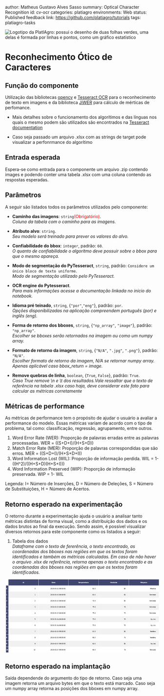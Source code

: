 author: Matheus Gustavo Alves Sasso
summary: Optical Character Recognition
id: cv-ocr
categories: platiagro
environments: Web
status: Published
feedback link: https://github.com/platiagro/tutorials
tags: platiagro-tasks


![Logotipo da PlatIAgro: possui o desenho de duas folhas verdes, uma delas é formada por linhas e pontos, como um gráfico estatístico](img/logo.png)


# Reconhecimento Ótico de Caracteres

## Função do componente

Utilização das bibliotecas [opencv](https://opencv.org/) e  [Tesseract OCR](https://tesseract-ocr.github.io/) para o reconhecimento de texto em imagens e da biblioteca [JiWER](https://github.com/jitsi/jiwer) para cálculo de mérticas de perfomance.

*   Mais detalhes sobre  o funcionamento dos algorítimos e das línguas nos quais o mesmo podem são utilizados são encontrados na [Tesseract documentation](https://tesseract-ocr.github.io/tessdoc/Data-Files)

*   Caso seja passado um arquivo .xlsx com as strings de target pode visualizar a perfonrmance do algorítimo


## Entrada esperada

Espera-se como entrada para o componente um arquivo .zip contendo images e podendo conter uma tabela .xlsx com uma coluna contendo as respostas esperadas.


## Parâmetros

A seguir são listados todos os parâmetros utilizados pelo componente:

- **Caminho das imagens**: `string`<span style="color:red">(Obrigatório)</span>.<br>
<em>Coluna da tabela com o caminho para as imagens.</em>


- **Atributo alvo**: `string`.<br>
<em>Seu modelo será treinado para prever os valores do alvo.</em>


- **Confiabilidade do bbox**: `integer`, padrão: `60`. <br>
<em>O quanto de confiabilidade o algorítmo deve possuir sobre o bbox para que o mesmo apareça.</em>


- **Modo de segmentação do PyTesseract**, `string`, padrão: `Considere um único bloco de texto uniforme`. <br>
<em>Modo de segmentação utilizado pelo PyTesseract.</em>


- **OCR engine do Pytesseract**. <br>
<em>Para mais informações acesse a documentação linkada no inicio do notebook.</em>


- **Idioma pré teinado**, `string`, {`"por"`,`"eng"`}, padrão: `por`. <br>
<em>Opções disponibilizadas na aplicação compreendem português (por) e inglês (eng).</em>


- **Forma de retorno dos bboxes**, `string`, {`"np_array"`, `"image"`}, padrão: `"np_array"`. <br>
<em>Escolher se bboxes serão retornados na imagem ou como um numpy array.</em>


- **Formato de retorno da imagem**, `string`, {`"N/A"`, `".jpg"`, `".png"`}, padrão: `"N/A"`. <br>
<em>Escolher formato de retorno da imagem, N/A se retornar numpy array. Apenas aplicável caso bbox_return = image.</em>


- **Remove quebras de linha**, `boolean`, {`True`, `False`}, padrão: `True`. <br>
<em>Caso True remove \n e \t dos resultados.Vale ressaltar que o texto de referência na tabela .xlsx caso haja, deve considerar este fato para calcular as métricas corretamente</em>


## Métricas de performance

As métricas de performance tem o propósito de ajudar o usuário a avaliar a performance do modelo. Essas métricas variam de acordo com o tipo de problema, tal como: classificação, regressão, agrupamento, entre outros.

1.  Word Error Rate (WER): Proporção de palavras erradas entre as palavras processadas. WER = ((S+D+I)/(H+S+D))
2.  Match Error Rate (MER): Proporção de palavras correspondidas que são erros. MER = ((S+D+I)/(H+S+D+I))
3.  Word Information Lost (WIL): Proporção de informação perdida. WIL = 1- ((H^2)/((H+S+D)(H+S+I)))
4.  Word Information Preserved (WIP): Proporção de informação preservada. WIP = 1- WIL

Legenda:  I= Número de Inserções, D = Número de Deleções, S = Número de Substituições, H = Número de Acertos.


## Retorno esperado na experimentação

O retorno durante a experimentação ajuda o usuário a analisar tanto métricas distintas de forma visual, como a distribuição dos dados e os dados brutos ao final da execução. Sendo assim, é possível visualizar diversos retornos para este componente como os listados a seguir:

1. Tabela dos dados<br> <em>Dataframe com o texto de fererência, o texto encontrado, as coordenadas dos bboxes nas regiões em que os textos foram identificados e também as métricas calculadas. Em caso de não haver o arquivo .xlsx de referência, retorna apenas o texto encontrado e as coordenadas dos bboxes nas regiões em que os textos foram identificados.</em>
<img src="img/table.png" width="800">


## Retorno esperado na implantação

Saída dependende do argumento do tipo de retorno. Caso seja uma imagem retorna um arquivo bytes em que o texto está marcado. Caso seja um numpy array retorna as posições dos bboxes em numpy array.